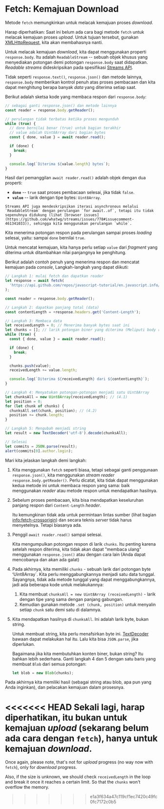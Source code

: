 # Fetch: Kemajuan Download

Metode `fetch` memungkinkan untuk melacak kemajuan proses _download_.

Harap diperhatikan: Saat ini belum ada cara bagi metode `fetch` untuk melacak kemajuan proses _upload_. Untuk tujuan tersebut, gunakan [XMLHttpRequest](info:xmlhttprequest), kita akan membahasnya nanti.

Untuk melacak kemajuan _download_, kita dapat menggunakan properti `response.body`. Itu adalah `ReadableStream` -- sebuah objek khusus yang menyediakan potongan demi potongan `response.body` saat didapatkan. _Readable streams_ dideskripsikan pada spesifikasi [Streams API](https://streams.spec.whatwg.org/#rs-class).

Tidak seperti `response.text()`, `response.json()` dan metode lainnya, `response.body` memberikan kontrol penuh atas proses pembacaan dan kita dapat menghitung berapa banyak _data_ yang diterima setiap saat.

Berikut adalah sketsa kode yang membaca respon dari `response.body`:

```js
// sebagai ganti response.json() dan metode lainnya
const reader = response.body.getReader();

// perulangan tidak terbatas ketika proses mengunduh
while (true) {
  // done bernilai benar (true) untuk bagian terakhir
  // value adalah Uint8Array dari bagian bytes
  const { done, value } = await reader.read();

  if (done) {
    break;
  }

  console.log(`Diterima ${value.length} bytes`);
}
```

Hasil dari pemanggilan `await reader.read()` adalah objek dengan dua properti:

- **`done`** -- `true` saat proses pembacaan selesai, jika tidak `false`.
- **`value`** -- larik dengan tipe bytes: `Uint8Array`.

```smart
Streams API juga mendeskripsikan iterasi asynchronous melalui `ReadableStream` dengan perulangan `for await..of`, tetapi itu tidak sepenuhnya didukung (lihat [browser issues](https://github.com/whatwg/streams/issues/778#issuecomment-461341033)), sehingga kita menggunakan perulangan `while`.
```

Kita menerima potongan respon pada perulangan sampai proses _loading_ selesai, yaitu: sampai `done` bernilai `true`.

Untuk mencatat kemajuan, kita hanya perlu setiap `value` dari _fragment_ yang diterima untuk ditambahkan nilai panjangnya ke penghitung.

Berikut adalah contoh penuh yang menerima respon dan mencatat kemajuan pada _console_, Langkah-langkah yang dapat diikuti:

```js run async
// Langkah 1: mulai fetch dan dapatkan reader
let response = await fetch(
  'https://api.github.com/repos/javascript-tutorial/en.javascript.info/commits?per_page=100'
);

const reader = response.body.getReader();

// Langkah 2: dapatkan panjang total (data)
const contentLength = +response.headers.get('Content-Length');

// Langkah 3: Membaca data
let receivedLength = 0; // Menerima banyak bytes saat ini
let chunks = []; // larik potongan biner yang diterima (Meliputi body respon)
while (true) {
  const { done, value } = await reader.read();

  if (done) {
    break;
  }

  chunks.push(value);
  receivedLength += value.length;

  console.log(`Diterima ${receivedLength} dari ${contentLength}`);
}

// Langkah 4: Menyatukan potongan-potongan menjadi satu Uint8Array
let chunksAll = new Uint8Array(receivedLength); // (4.1)
let position = 0;
for (let chunk of chunks) {
  chunksAll.set(chunk, position); // (4.2)
  position += chunk.length;
}

// Langkah 5: Mengubah menjadi string
let result = new TextDecoder('utf-8').decode(chunksAll);

// Selesai
let commits = JSON.parse(result);
alert(commits[0].author.login);
```

Mari kita jelaskan langkah demi langkah:

1. Kita menggunakan `fetch` seperti biasa, tetapi sebagai ganti penggunaan `response.json()`, kita menggunakan _stream reader_ `response.body.getReader()`.
   Perlu dicatat, kita tidak dapat menggunakan kedua metode ini untuk membaca respon yang sama: baik menggunakan _reader_ atau metode respon untuk mendapatkan hasilnya.

2. Sebelum proses pembacaan, kita bisa mendapatkan keseluruhan panjang respon dari `Content-Length` _header_.

   Itu kemungkinan tidak ada untuk permintaan lintas sumber (lihat bagian <info:fetch-crossorigin>) dan secara teknis _server_ tidak harus menyetelnya. Tetapi biasanya ada.

3. Penggil `await reader.read()` sampai selesai.

   Kita mengumpulkan potongan respon di larik `chunks`. Itu penting karena setelah respon diterima, kita tidak akan dapat "membaca ulang" menggunakan `response.json()` atau dengan cara lain (Anda dapat mencobanya dan akan ada galat)

4. Pada akhirnya, kita memiliki `chunks` - sebuah larik dari potongan byte ʻUint8Array`. Kita perlu menggabungkannya menjadi satu data tunggal. Sayangnya, tidak ada metode tunggal yang dapat menggabungkannya, jadi ada beberapa kode untuk melakukannya:
   1. Kita membuat `chunksAll = new Uint8Array (receivedLength)` - larik dengan tipe yang sama dengan panjang gabungan.
   2. Kemudian gunakan metode `.set (chunk, position)` untuk menyalin setiap `chunk` satu demi satu di dalamnya.
5. Kita mendapatkan hasilnya di `chunksAll`. Ini adalah larik byte, bukan string.

   Untuk membuat string, kita perlu menafsirkan byte ini. [TextDecoder](info:text-decoder) bawaan dapat melakukan hal itu. Lalu kita bisa `JSON.parse`, jika diperlukan.

   Bagaimana jika kita membutuhkan konten biner, bukan string? Itu bahkan lebih sederhana. Ganti langkah 4 dan 5 dengan satu baris yang membuat `Blob` dari semua potongan:

   ```js
   let blob = new Blob(chunks);
   ```

Pada akhirnya kita memiliki hasil (sebagai string atau blob, apa pun yang Anda inginkan), dan pelacakan kemajuan dalam prosesnya.

<<<<<<< HEAD
Sekali lagi, harap diperhatikan, itu bukan untuk kemajuan _upload_ (sekarang belum ada cara dengan `fetch`), hanya untuk kemajuan _download_.
=======
Once again, please note, that's not for *upload* progress (no way now with `fetch`), only for *download* progress.

Also, if the size is unknown, we should check `receivedLength` in the loop and break it once it reaches a certain limit. So that the `chunks` won't overflow the memory. 
>>>>>>> e1a3f634a47c119cf1ec7420c49fc0fc7172c0b5
